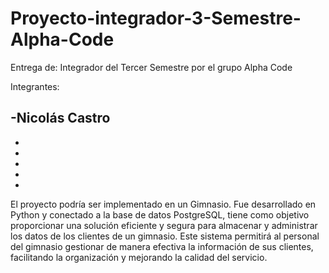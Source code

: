# Proyecto-integrador-3-Semestre-Alpha-Code
Entrega de: Integrador del Tercer Semestre por el grupo Alpha Code

Integrantes:

-Nicolás Castro
-
-
-
-
-
-

El proyecto podría ser implementado en un Gimnasio. Fue desarrollado en Python y conectado a la base de datos PostgreSQL, tiene como objetivo proporcionar una solución eficiente y segura para almacenar y administrar los datos de los clientes de un gimnasio. Este sistema permitirá al personal del gimnasio gestionar de manera efectiva la información de sus clientes, facilitando la organización y mejorando la calidad del servicio.

